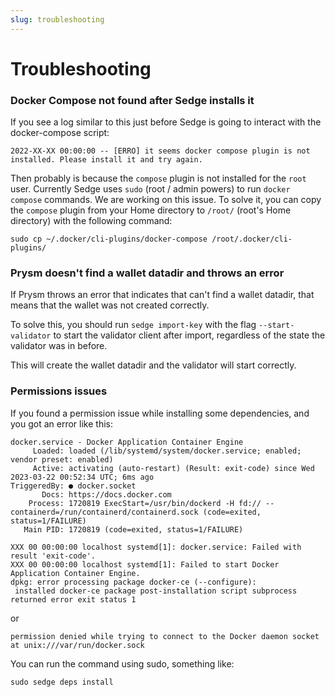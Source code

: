 ```yaml
---
slug: troubleshooting
---
```


# Troubleshooting

### Docker Compose not found after Sedge installs it

If you see a log similar to this just before Sedge is going to interact with the docker-compose script:

```
2022-XX-XX 00:00:00 -- [ERRO] it seems docker compose plugin is not installed. Please install it and try again.
```

Then probably is because the `compose` plugin is not installed for the `root` user. Currently Sedge uses `sudo` (root /
admin powers) to run `docker compose` commands. We are working on this issue. To solve it, you can copy the `compose`
plugin from your Home directory to `/root/` (root's Home directory) with the following command:

```
sudo cp ~/.docker/cli-plugins/docker-compose /root/.docker/cli-plugins/
```

### Prysm doesn't find a wallet datadir and throws an error

If Prysm throws an error that indicates that can't find a wallet datadir, that means that the wallet was not created
correctly.

To solve this, you should run `sedge import-key` with the flag `--start-validator` to start the validator client after
import, regardless of the state the validator was in before.

This will create the wallet datadir and the validator will start correctly.

### Permissions issues

If you found a permission issue while installing some dependencies, and you got an error like this:

```
docker.service - Docker Application Container Engine
     Loaded: loaded (/lib/systemd/system/docker.service; enabled; vendor preset: enabled)
     Active: activating (auto-restart) (Result: exit-code) since Wed 2023-03-22 00:52:34 UTC; 6ms ago
TriggeredBy: ● docker.socket
       Docs: https://docs.docker.com
    Process: 1720819 ExecStart=/usr/bin/dockerd -H fd:// --containerd=/run/containerd/containerd.sock (code=exited, status=1/FAILURE)
   Main PID: 1720819 (code=exited, status=1/FAILURE)

XXX 00 00:00:00 localhost systemd[1]: docker.service: Failed with result 'exit-code'.
XXX 00 00:00:00 localhost systemd[1]: Failed to start Docker Application Container Engine.
dpkg: error processing package docker-ce (--configure):
 installed docker-ce package post-installation script subprocess returned error exit status 1
```

or 

```
permission denied while trying to connect to the Docker daemon socket at unix:///var/run/docker.sock
```

You can run the command using sudo, something like:
```shell
sudo sedge deps install
```
